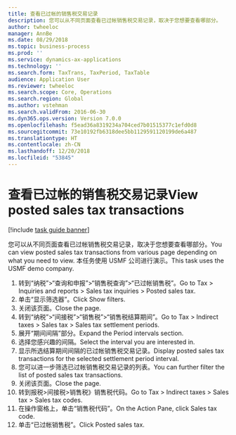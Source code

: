 ```yaml
---
title: 查看已过帐的销售税交易记录
description: 您可以从不同页面查看已过帐销售税交易记录，取决于您想要查看哪部分。
author: twheeloc
manager: AnnBe
ms.date: 08/29/2018
ms.topic: business-process
ms.prod: ''
ms.service: dynamics-ax-applications
ms.technology: ''
ms.search.form: TaxTrans, TaxPeriod, TaxTable
audience: Application User
ms.reviewer: twheeloc
ms.search.scope: Core, Operations
ms.search.region: Global
ms.author: vstehman
ms.search.validFrom: 2016-06-30
ms.dyn365.ops.version: Version 7.0.0
ms.openlocfilehash: f5ead36a8319234a704ced7b01515377c1efd0d8
ms.sourcegitcommit: 73e10192fb6318dee5bb1129591120199de6a487
ms.translationtype: HT
ms.contentlocale: zh-CN
ms.lasthandoff: 12/20/2018
ms.locfileid: "53845"
---
```

# <a name="view-posted-sales-tax-transactions"></a><span data-ttu-id="2aea6-103">查看已过帐的销售税交易记录</span><span class="sxs-lookup"><span data-stu-id="2aea6-103">View posted sales tax transactions</span></span>

[!include [task guide banner](../../includes/task-guide-banner.md)]

<span data-ttu-id="2aea6-104">您可以从不同页面查看已过帐销售税交易记录，取决于您想要查看哪部分。</span><span class="sxs-lookup"><span data-stu-id="2aea6-104">You can view posted sales tax transactions from various page depending on what you need to view.</span></span> <span data-ttu-id="2aea6-105">本任务使用 USMF 公司进行演示。</span><span class="sxs-lookup"><span data-stu-id="2aea6-105">This task uses the USMF demo company.</span></span>

1. <span data-ttu-id="2aea6-106">转到“纳税”>“查询和申报”>“销售税查询”>“已过帐销售税”。</span><span class="sxs-lookup"><span data-stu-id="2aea6-106">Go to Tax > Inquiries and reports > Sales tax inquiries > Posted sales tax.</span></span>
2. <span data-ttu-id="2aea6-107">单击“显示筛选器”。</span><span class="sxs-lookup"><span data-stu-id="2aea6-107">Click Show filters.</span></span>
3. <span data-ttu-id="2aea6-108">关闭该页面。</span><span class="sxs-lookup"><span data-stu-id="2aea6-108">Close the page.</span></span>
4. <span data-ttu-id="2aea6-109">转到“纳税”>“间接税”>“销售税”>“销售税结算期间”。</span><span class="sxs-lookup"><span data-stu-id="2aea6-109">Go to Tax > Indirect taxes > Sales tax > Sales tax settlement periods.</span></span>
5. <span data-ttu-id="2aea6-110">展开“期间间隔”部分。</span><span class="sxs-lookup"><span data-stu-id="2aea6-110">Expand the Period intervals section.</span></span>
6. <span data-ttu-id="2aea6-111">选择您感兴趣的间隔。</span><span class="sxs-lookup"><span data-stu-id="2aea6-111">Select the interval you are interested in.</span></span>
7. <span data-ttu-id="2aea6-112">显示所选结算期间间隔的已过帐销售税交易记录。</span><span class="sxs-lookup"><span data-stu-id="2aea6-112">Display posted sales tax transactions for the selected settlement period interval.</span></span>
8. <span data-ttu-id="2aea6-113">您可以进一步筛选已过帐销售税交易记录的列表。</span><span class="sxs-lookup"><span data-stu-id="2aea6-113">You can further filter the list of posted sales tax transactions.</span></span>
9. <span data-ttu-id="2aea6-114">关闭该页面。</span><span class="sxs-lookup"><span data-stu-id="2aea6-114">Close the page.</span></span>
10. <span data-ttu-id="2aea6-115">转到报税>间接税>销售税》销售税代码。</span><span class="sxs-lookup"><span data-stu-id="2aea6-115">Go to Tax > Indirect taxes > Sales tax > Sales tax codes.</span></span>
11. <span data-ttu-id="2aea6-116">在操作窗格上，单击“销售税代码”。</span><span class="sxs-lookup"><span data-stu-id="2aea6-116">On the Action Pane, click Sales tax code.</span></span>
12. <span data-ttu-id="2aea6-117">单击“已过帐销售税”。</span><span class="sxs-lookup"><span data-stu-id="2aea6-117">Click Posted sales tax.</span></span>


